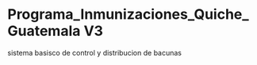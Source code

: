 # Programa_Inmunizaciones_Quiche_Guatemala V3
 sistema basisco de control y distribucion de bacunas
